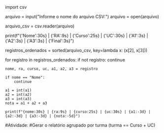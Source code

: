 import csv

arquivo = input("Informe o nome do arquivo CSV:")
arquivo = open(arquivo)

arquivo_csv = csv.reader(arquivo)

print(f"{'Nome':30s} | {'RA':9s} | {'Curso':25s} | {'UC':30s} | {'A1':3s} | {'A2':3s} | {'A3':3s} | {'Final':3s}")

registros_ordenados = sorted(arquivo_csv, key=lambda x: (x[2], x[3]))

for registro in registros_ordenados:
    if not registro:
        continue

    nome, ra, curso, uc, a1, a2, a3 = registro

    if nome == "Nome":
        continue

    a1 = int(a1)
    a2 = int(a2)
    a3 = int(a3)
    nota = a1 + a2 + a3

    print(f"{nome:30s} | {ra:9s} | {curso:25s} | {uc:30s} | {a1:-3d} | {a2:-3d} | {a3:-3d} | {nota:-5d}")


#Atividade:
#Gerar o relatório agrupado por turma (turma == Curso + UC)
